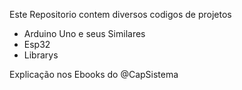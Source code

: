 Este Repositorio contem diversos codigos de projetos

 - Arduino Uno e seus Similares
 - Esp32
 - Librarys

Explicação nos Ebooks do @CapSistema

